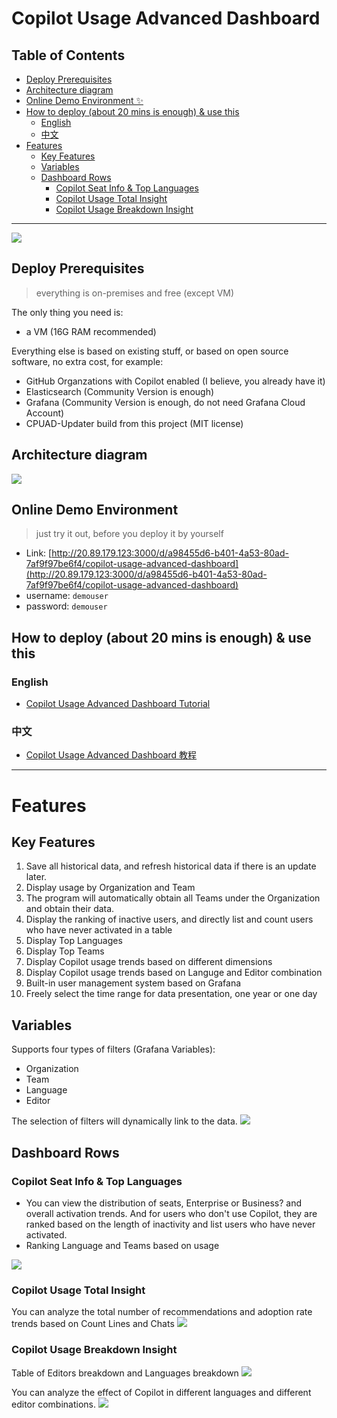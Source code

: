 # Copilot Usage Advanced Dashboard


## Table of Contents
- [Deploy Prerequisites](#deploy-prerequisites)
- [Architecture diagram](#architecture-diagram)
- [Online Demo Environment ✨](#online-demo-environment)
- [How to deploy (about 20 mins is enough) & use this](#how-to-deploy-about-20-mins-is-enough--use-this)
    - [English](#english)
    - [中文](#中文)
- [Features](#features)
    - [Key Features](#key-features)
    - [Variables](#variables)
    - [Dashboard Rows](#dashboard-rows)
        - [Copilot Seat Info & Top Languages](#copilot-seat-info--top-languages)
        - [Copilot Usage Total Insight](#copilot-usage-total-insight)
        - [Copilot Usage Breakdown Insight](#copilot-usage-breakdown-insight)


---

![](image/cpuad_full.png)



## Deploy Prerequisites
> everything is on-premises and free (except VM)

The only thing you need is:
- a VM (16G RAM recommended)

Everything else is based on existing stuff, or based on open source software, no extra cost, for example:
- GitHub Organzations with Copilot enabled (I believe, you already have it)
- Elasticsearch (Community Version is enough)
- Grafana (Community Version is enough, do not need Grafana Cloud Account)
- CPUAD-Updater build from this project (MIT license)


## Architecture diagram
![](image/image_QLLjUQqaMA.png)

## Online Demo Environment
> just try it out, before you deploy it by yourself

- Link: [http://20.89.179.123:3000/d/a98455d6-b401-4a53-80ad-7af9f97be6f4/copilot-usage-advanced-dashboard](http://20.89.179.123:3000/d/a98455d6-b401-4a53-80ad-7af9f97be6f4/copilot-usage-advanced-dashboard)
- username: `demouser`
- password: `demouser`


## How to deploy (about 20 mins is enough) & use this 

### English
- [Copilot Usage Advanced Dashboard Tutorial](https://www.wolai.com/9jZxkDowXScZnbuS1dzvs)

### 中文
- [Copilot Usage Advanced Dashboard 教程](https://www.wolai.com/tNxKtCqCfb6DR2cuaxmJDZ)



---

# Features

## Key Features
1. Save all historical data, and refresh historical data if there is an update later.
2. Display usage by Organization and Team
3. The program will automatically obtain all Teams under the Organization and obtain their data.
4. Display the ranking of inactive users, and directly list and count users who have never activated in a table
5. Display Top Languages
6. Display Top Teams
7. Display Copilot usage trends based on different dimensions
8. Display Copilot usage trends based on Languge and Editor combination
9. Built-in user management system based on Grafana
10. Freely select the time range for data presentation, one year or one day


## Variables

Supports four types of filters (Grafana Variables):

- Organization
- Team
- Language
- Editor

The selection of filters will dynamically link to the data.
![](image/image_rAyhmbc8vq.png)

## Dashboard Rows

### Copilot Seat Info & Top Languages
- You can view the distribution of seats, Enterprise or Business? and overall activation trends. And for users who don't use Copilot, they are ranked based on the length of inactivity and list users who have never activated.
- Ranking Language and Teams based on usage

![](image/image_3gBiQfyEXL.png)

### Copilot Usage Total Insight
You can analyze the total number of recommendations and adoption rate trends based on Count Lines and Chats
![](image/image_bluZwpomO9.png)

### Copilot Usage Breakdown Insight
Table of Editors breakdown and Languages breakdown
![](image/breakdown_languages_editors.png)

You can analyze the effect of Copilot in different languages ​​and different editor combinations.
![](image/image_eWtBO-2X0X.png)